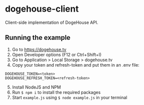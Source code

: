 # dogehouse-client
Client-side implementation of DogeHouse API.

## Running the example
1. Go to https://dogehouse.tv
2. Open Developer options (F12 or Ctrl+Shift+I)
3. Go to Application > Local Storage > dogehouse.tv
4. Copy your token and refresh-token and put them in an .env file:
```
DOGEHOUSE_TOKEN=<token>
DOGEHOUSE_REFRESH_TOKEN=<refresh-token>
```
5. Install NodeJS and NPM
6. Run `$ npm i` to install the required packages
7. Start `example.js` using `$ node example.js` in your terminal
